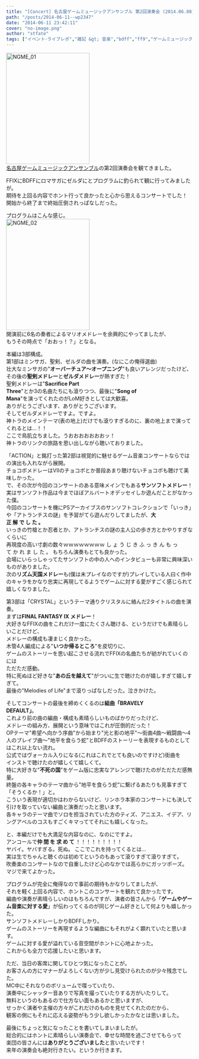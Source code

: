 ```yaml
---
title: "[Concert] 名古屋ゲームミュージックアンサンブル 第2回演奏会 (2014.06.08)"
path: "/posts/2014-06-11--wp2347"
date: "2014-06-11 23:42:11"
cover: "no-image.png"
author: "stfate"
tags: ["イベント･ライブレポ","雑記 &gt; 音楽","bdff","ff9","ゲームミュージック","コンサート","サンソフト"]
---
```


<style type="text/css">
<!--
p {white-space: pre-wrap};
-->
</style>

<a href="http://stfate.net/wp-content/uploads/2014/06/NGME_01.jpg"><img src="http://stfate.net/wp-content/uploads/2014/06/NGME_01-225x300.jpg" alt="NGME_01" width="225" height="300" class="alignnone size-medium wp-image-2348" /></a>
<a href="http://nagoyagme.cyber-ninja.jp/" target="_blank">名古屋ゲームミュージックアンサンブル</a>の第2回演奏会を観てきました。

<!--more-->

FFIXにBDFFにロマサガにゼルダにとプログラムに釣られて観に行ってみましたが。
期待を上回る内容でホント行って良かったと心から思えるコンサートでした！
開始から終了まで終始圧倒されっぱなしだった。

プログラムはこんな感じ。
<a href="http://stfate.net/wp-content/uploads/2014/06/NGME_02.jpg"><img src="http://stfate.net/wp-content/uploads/2014/06/NGME_02-225x300.jpg" alt="NGME_02" width="225" height="300" class="alignnone size-medium wp-image-2349" /></a>
開演前に6名の奏者によるマリオメドレーを余興的にやってましたが、
もうその時点で「おおっ！？」となる。

本編は3部構成。
第1部はミンサガ、聖剣、ゼルダの曲を演奏。(なにこの俺得選曲)
壮大なミンサガの"<strong>オーバーチュア～オープニング</strong>"も良いアレンジだったけど、
その後の<strong>聖剣メドレー</strong>と<strong>ゼルダメドレー</strong>が熱すぎた！
聖剣メドレーは"<strong>Sacrifice Part Three</strong>"とか3の名曲たちにも滾りつつ、最後に"<strong>Song of Mana</strong>"を演ってくれたのがLoM好きとしては大歓喜。
ありがとうございます、ありがとうございます。
そしてゼルダメドレーですよ。ですよ。
神トラのメインテーマ(表の地上)だけでも滾りすぎるのに、裏の地上まで演ってくれるとは…！！
ここで鳥肌立ちました。うおおおおおおおッ！
神トラのリンクの旅路を思い出しながら聴いておりました。

「ACTION」と銘打った第2部は視覚的に魅せるゲーム音楽コンサートならではの演出も入れながら展開。
チョコボメドレーはVIIのチョコボとか普段あまり聴けないチョコボも聴けて美味しかった。
で、その次が今回のコンサートのある意味メインでもある<strong>サンソフトメドレー</strong>！
実はサンソフト作品は今までほぼアルバートオデッセイしか遊んだことがなかった僕。
今回のコンサートを機にPSアーカイブスのサンソフトコレクションで「いっき」や「アトランチスの謎」を予習がてら遊んだりしてましたが、<strong>大 正 解 で し た 。</strong>
いっきの竹槍とか忍者とか、アトランチスの謎の主人公の歩き方とかやりすぎなくらいに
再現度の高い寸劇の数々ｗｗｗｗｗｗｗｗ
し ょ う じ き ふ っ き ん も っ て か れ ま し た 。
もちろん演奏もとても良かった。
会場にいらっしゃってたサンソフトの中の人へのインタビューも非常に興味深いものがありました。
次の<strong>リズム天国メドレー</strong>も(僕は未プレイなのですが)プレイしている人曰く作中のキャラをかなり忠実に再現してるようでゲームに対する愛がすごく感じられて嬉しくなりました。

第3部は「CRYSTAL」というテーマ通りクリスタルに絡んだ2タイトルの曲を演奏。
まずは<strong>FINAL FANTASY IX メドレー</strong>！
大好きなFFIXの曲をこれだけ一度にたくさん聴ける、というだけでも素晴らしいことだけど、
メドレーの構成も凄まじく良かった。
木管4人編成による"<strong>いつか帰るところ</strong>"を皮切りに、
ゲームのストーリーを思い起こさせる流れでFFIXの名曲たちが紡がれていくのには
ただただ感動。
特に死ぬほど好きな"<strong>あの丘を越えて</strong>"がついに生で聴けたのが嬉しすぎて嬉しすぎて。
最後の"Melodies of Life"まで滾りっぱなしだった。泣きかけた。

そしてコンサートの最後を締めくくるのは<strong>組曲「BRAVELY DEFAULT」</strong>。
これより前の曲の編曲・構成も素晴らしいものばかりだったけど、
メドレーの組み方、展開という意味ではこれが圧倒的だった！
OPテーマ"希望へ向かう序曲"から始まり"光と影の地平"～街曲4曲～戦闘曲～4人のブレイブ曲～"地平を食らう蛇"とBDFFのストーリーを表現するものとしてはこれ以上ない流れ。
公式ではヴォーカル入りになる(これはこれでとても良いのですけど)街曲を
インストで聴けたのが嬉しくて嬉しくて。
特に大好きな"<strong>不死の国</strong>"をゲーム版に忠実なアレンジで聴けたのがただただ感無量。
終盤の各キャラのテーマ曲から"地平を食らう蛇"に繋げるあたりも見事すぎて「そうくるか！」と。
こういう表現が適切かはわからないけど、リンホラ本家のコンサートにも決して引けを取っていない編曲と演奏だったと思います。
各キャラのテーマ曲でソロを担当されていた方のティズ、アニエス、イデア、リングアベルのコスもすごくキマっててそれにも嬉しくなった。

と、本編だけでも大満足な内容なのに、なのにですよ。
アンコールで<strong>仲 間 を 求 め て </strong>！！！！！！！！！
ヤバイ。ヤバすぎる。死ぬ。
ここでこれを持ってくるとは…
実は生でちゃんと聴くのは初めてというのもあって滾りすぎて滾りすぎて。
吹奏楽のコンサートなので自重したけど心のなかでは高らかにガッツポーズ。
マジで来てよかった。

プログラムが完全に俺得なので事前の期待もかなりしてましたが、
それを軽く上回る内容で、ホントこのコンサートを観れて良かったです。
編曲や演奏が素晴らしいのはもちろんですが、演者の皆さんから「<strong>ゲームやゲーム音楽に対する愛</strong>」が伝わってくるのが同じゲーム好きとして何よりも嬉しかった。
サンソフトメドレーしかりBDFFしかり。
ゲームのストーリーを再現するような編曲にもそれがよく顕れていたと思います。
ゲームに対する愛が溢れている音空間がホントに心地よかった。
これからも全力で応援したいと思います。

ただ、当日の客席に関してひとつ気になったことが。
お客さんの方にマナーがよろしくない方が少し見受けられたのが少々残念でした。
MC中にそれなりのボリュームで喋っていたり、
演奏中にシャッター音ありで写真を撮っていたりする方がいたりして。
無料というのもあるので仕方ない面もあるかと思いますが、
せっかく演者や主催の方々がこれだけのものを見せてくれたのだから、
観客の側にもそれに応える姿勢がもう少し欲しかったかなとは思いました。

最後にちょっと気になったことを書いてしまいましたが。
総合的にはホントに素晴らしい演奏会で、幸せな時間を過ごさせてもらって
楽団の皆さんには<strong>ありがとうございました</strong>と言いたいです！
来年の演奏会も絶対行きたい。というか行きます。
